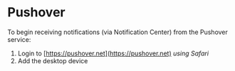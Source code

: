 # Pushover

To begin receiving notifications (via Notification Center) from the Pushover service:
1. Login to [https://pushover.net](https://pushover.net) *using Safari*
2. Add the desktop device
